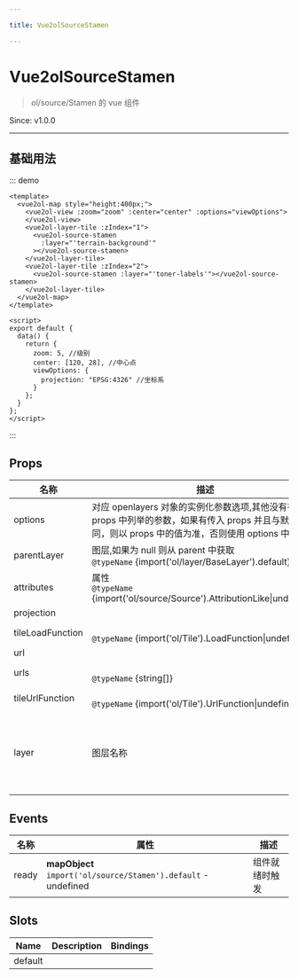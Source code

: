 ```yaml
---

title: Vue2olSourceStamen

---
```


# Vue2olSourceStamen

> ol/source/Stamen 的 vue 组件

Since: v1.0.0

---

## 基础用法

::: demo

```vue
<template>
  <vue2ol-map style="height:400px;">
    <vue2ol-view :zoom="zoom" :center="center" :options="viewOptions">
    </vue2ol-view>
    <vue2ol-layer-tile :zIndex="1">
      <vue2ol-source-stamen
        :layer="'terrain-background'"
      ></vue2ol-source-stamen>
    </vue2ol-layer-tile>
    <vue2ol-layer-tile :zIndex="2">
      <vue2ol-source-stamen :layer="'toner-labels'"></vue2ol-source-stamen>
    </vue2ol-layer-tile>
  </vue2ol-map>
</template>

<script>
export default {
  data() {
    return {
      zoom: 5, //级别
      center: [120, 28], //中心点
      viewOptions: {
        projection: "EPSG:4326" //坐标系
      }
    };
  }
};
</script>
```

:::

## Props

| 名称             | 描述                                                                                                                                                  | 类型           | 取值范围                                                                                                                                                                     | 默认值    |
| ---------------- | ----------------------------------------------------------------------------------------------------------------------------------------------------- | -------------- | ---------------------------------------------------------------------------------------------------------------------------------------------------------------------------- | --------- |
| options          | 对应 openlayers 对象的实例化参数选项,其他没有在 props 中列举的参数，如果有传入 props 并且与默认值不同，则以 props 中的值为准，否则使用 options 中的值 | object         | -                                                                                                                                                                            |           |
| parentLayer      | 图层,如果为 null 则从 parent 中获取<br/>`@typeName` {import('ol/layer/BaseLayer').default}                                                            | object         | -                                                                                                                                                                            |           |
| attributes       | 属性<br/>`@typeName` {import('ol/source/Source').AttributionLike\|undefined}                                                                          | object         | -                                                                                                                                                                            |           |
| projection       |                                                                                                                                                       | string\|object | -                                                                                                                                                                            |           |
| tileLoadFunction | <br/>`@typeName` {import('ol/Tile').LoadFunction\|undefined}                                                                                          | func           | -                                                                                                                                                                            |           |
| url              |                                                                                                                                                       | string         | -                                                                                                                                                                            |           |
| urls             | <br/>`@typeName` {string[]}                                                                                                                           | array          | -                                                                                                                                                                            |           |
| tileUrlFunction  | <br/>`@typeName` {import('ol/Tile').UrlFunction\|undefined}                                                                                           | func           | -                                                                                                                                                                            |           |
| layer            | 图层名称                                                                                                                                              | string         | `'terrain'\|'terrain-background'\|'terrain-labels'\|'terrain-lines'\|'toner-background'\|'toner'\|'toner-hybrid'\|'toner-labels'\|'toner-lines'\|'toner-lite'\|'watercolor'` | 'terrain' |

## Events

| 名称  | 属性                                                           | 描述           |
| ----- | -------------------------------------------------------------- | -------------- |
| ready | **mapObject** `import('ol/source/Stamen').default` - undefined | 组件就绪时触发 |

## Slots

| Name    | Description | Bindings |
| ------- | ----------- | -------- |
| default |             |          |
